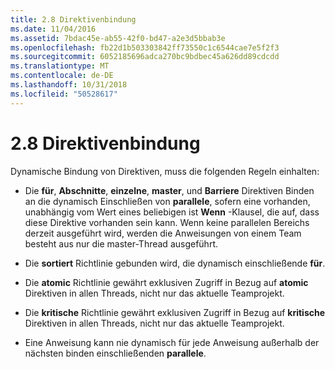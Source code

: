 ```yaml
---
title: 2.8 Direktivenbindung
ms.date: 11/04/2016
ms.assetid: 7bdac45e-ab55-42f0-bd47-a2e3d5bbab3e
ms.openlocfilehash: fb22d1b503303842ff73550c1c6544cae7e5f2f3
ms.sourcegitcommit: 6052185696adca270bc9bdbec45a626dd89cdcdd
ms.translationtype: MT
ms.contentlocale: de-DE
ms.lasthandoff: 10/31/2018
ms.locfileid: "50528617"
---
```

# <a name="28-directive-binding"></a>2.8 Direktivenbindung

Dynamische Bindung von Direktiven, muss die folgenden Regeln einhalten:

- Die **für**, **Abschnitte**, **einzelne**, **master**, und **Barriere** Direktiven Binden an die dynamisch Einschließen von **parallele**, sofern eine vorhanden, unabhängig vom Wert eines beliebigen ist **Wenn** -Klausel, die auf, dass diese Direktive vorhanden sein kann. Wenn keine parallelen Bereichs derzeit ausgeführt wird, werden die Anweisungen von einem Team besteht aus nur die master-Thread ausgeführt.

- Die **sortiert** Richtlinie gebunden wird, die dynamisch einschließende **für**.

- Die **atomic** Richtlinie gewährt exklusiven Zugriff in Bezug auf **atomic** Direktiven in allen Threads, nicht nur das aktuelle Teamprojekt.

- Die **kritische** Richtlinie gewährt exklusiven Zugriff in Bezug auf **kritische** Direktiven in allen Threads, nicht nur das aktuelle Teamprojekt.

- Eine Anweisung kann nie dynamisch für jede Anweisung außerhalb der nächsten binden einschließenden **parallele**.